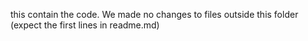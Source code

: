 this contain the code. We made no changes to files outside this folder (expect the first lines in readme.md)